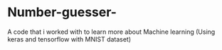 # Number-guesser-
A code that i worked with to learn more about Machine learning (Using keras and tensorflow with MNIST dataset)

